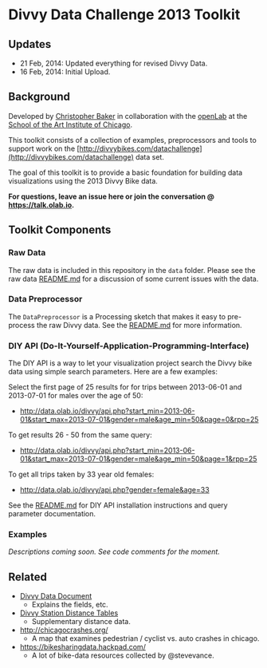 # Divvy Data Challenge 2013 Toolkit

## Updates
 - 21 Feb, 2014: Updated everything for revised Divvy Data. 
 - 16 Feb, 2014: Initial Upload.

## Background

Developed by [Christopher Baker](http://github.com/bakercp) in collaboration with the [openLab](http://olab.io) at the [School of the Art Institute of Chicago](http://saic.edu).

This toolkit consists of a collection of examples, preprocessors and tools to support work on the [http://divvybikes.com/datachallenge](http://divvybikes.com/datachallenge) data set.

The goal of this toolkit is to provide a basic foundation for building data visualizations using the 2013 Divvy Bike data.

__For questions, leave an issue here or join the conversation @ <https://talk.olab.io>.__

## Toolkit Components

### Raw Data

The raw data is included in this repository in the `data` folder.  Please see the raw data [README.md](https://github.com/olab-io/divvy_datachallenge_2013_toolkit/blob/master/data/README.md) for a discussion of some current issues with the data.

### Data Preprocessor

The `DataPreprocessor` is a Processing sketch that makes it easy to pre-process the raw Divvy data.  See the [README.md](https://github.com/olab-io/divvy_datachallenge_2013_toolkit/blob/master/DataPreprocessor/README.md) for more information.

### DIY API (Do-It-Yourself-Application-Programming-Interface)

The DIY API is a way to let your visualization project search the Divvy bike data using simple search parameters.  Here are a few examples:

Select the first page of 25 results for for trips between 2013-06-01 and 2013-07-01 for males over the age of 50: 
  
  - <http://data.olab.io/divvy/api.php?start_min=2013-06-01&start_max=2013-07-01&gender=male&age_min=50&page=0&rpp=25>

To get results 26 - 50 from the same query:
  
  - <http://data.olab.io/divvy/api.php?start_min=2013-06-01&start_max=2013-07-01&gender=male&age_min=50&page=1&rpp=25>

To get all trips taken by 33 year old females:
  
  - <http://data.olab.io/divvy/api.php?gender=female&age=33>

See the [README.md](https://github.com/olab-io/divvy_datachallenge_2013_toolkit/blob/master/api/README.md) for DIY API installation instructions and query parameter documentation.

### Examples
    
_Descriptions coming soon.  See code comments for the moment._

## Related

 - [Divvy Data Document](http://j.mp/DivvyData)
     - Explains the fields, etc.
 - [Divvy Station Distance Tables](https://github.com/tothebeat/pairwise-geo-distances/tree/master/bike_stations_data/Chicago)
     - Supplementary distance data.
 - <http://chicagocrashes.org/>
     - A map that examines pedestrian / cyclist vs. auto crashes in chicago.
 - <https://bikesharingdata.hackpad.com/>
     - A lot of bike-data resources collected by @stevevance.
